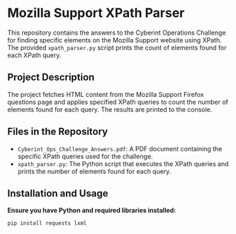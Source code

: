 # Mozilla Support XPath Parser

This repository contains the answers to the Cyberint Operations Challenge for finding specific elements on the Mozilla Support website using XPath. The provided `xpath_parser.py` script prints the count of elements found for each XPath query.

## Project Description

The project fetches HTML content from the Mozilla Support Firefox questions page and applies specified XPath queries to count the number of elements found for each query. The results are printed to the console.

## Files in the Repository

- `Cyberint_Ops_Challenge_Answers.pdf`: A PDF document containing the specific XPath queries used for the challenge.
- `xpath_parser.py`: The Python script that executes the XPath queries and prints the number of elements found for each query.

## Installation and Usage

 **Ensure you have Python and required libraries installed:**
   ```sh
   pip install requests lxml

   
